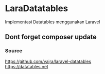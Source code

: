 # LaraDatatables
Implementasi Datatables menggunakan Laravel

## Dont forget composer update

### Source
https://github.com/yajra/laravel-datatables <br/>
https://datatables.net
